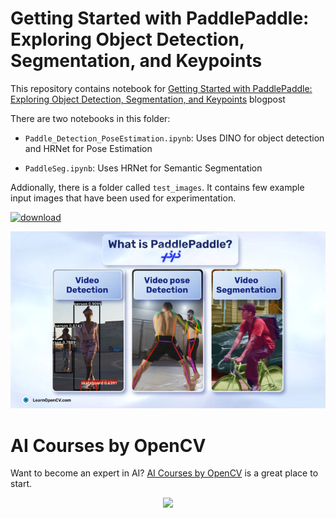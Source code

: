 # Getting Started with PaddlePaddle: Exploring Object Detection, Segmentation, and Keypoints

This repository contains notebook for [Getting Started with PaddlePaddle: Exploring Object Detection, Segmentation, and Keypoints](https://learnopencv.com/?p=49857) blogpost

There are two notebooks in this folder:

- `Paddle_Detection_PoseEstimation.ipynb`: Uses DINO for object detection and HRNet for Pose Estimation  

- `PaddleSeg.ipynb`:  Uses HRNet for Semantic Segmentation

Addionally, there is a folder called `test_images`. It contains few example input images that have been used for experimentation.

[<img src="https://learnopencv.com/wp-content/uploads/2022/07/download-button-e1657285155454.png" alt="download" width="200">](https://www.dropbox.com/scl/fo/fs43fkbhqe57sibeabdr7/h?dl=1&rlkey=0be3uonkot2wzkfk0o3soxuyz)

![](readme_images/featured_image.jpg)


# AI Courses by OpenCV

Want to become an expert in AI? [AI Courses by OpenCV](https://opencv.org/courses/) is a great place to start. 

<a href="https://opencv.org/courses/">
<p align="center"> 
<img src="https://learnopencv.com/wp-content/uploads/2023/01/AI-Courses-By-OpenCV-Github.png">
</p>
</a>
